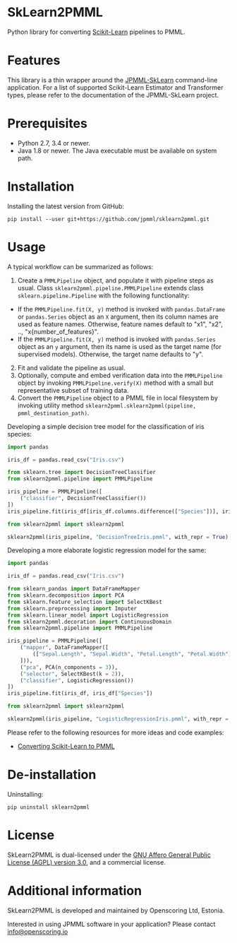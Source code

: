 SkLearn2PMML
============

Python library for converting [Scikit-Learn](http://scikit-learn.org/) pipelines to PMML.

# Features #

This library is a thin wrapper around the [JPMML-SkLearn](https://github.com/jpmml/jpmml-sklearn) command-line application. For a list of supported Scikit-Learn Estimator and Transformer types, please refer to the documentation of the JPMML-SkLearn project.

# Prerequisites #

* Python 2.7, 3.4 or newer.
* Java 1.8 or newer. The Java executable must be available on system path.

# Installation #

Installing the latest version from GitHub:

```
pip install --user git+https://github.com/jpmml/sklearn2pmml.git
```

# Usage #

A typical workflow can be summarized as follows:

1. Create a `PMMLPipeline` object, and populate it with pipeline steps as usual. Class `sklearn2pmml.pipeline.PMMLPipeline` extends class `sklearn.pipeline.Pipeline` with the following functionality:
  * If the `PMMLPipeline.fit(X, y)` method is invoked with `pandas.DataFrame` or `pandas.Series` object as an `X` argument, then its column names are used as feature names. Otherwise, feature names default to "x1", "x2", .., "x{number_of_features}".
  * If the `PMMLPipeline.fit(X, y)` method is invoked with `pandas.Series` object as an `y` argument, then its name is used as the target name (for supervised models). Otherwise, the target name defaults to "y".
2. Fit and validate the pipeline as usual.
3. Optionally, compute and embed verification data into the `PMMLPipeline` object by invoking `PMMLPipeline.verify(X)` method with a small but representative subset of training data.
4. Convert the `PMMLPipeline` object to a PMML file in local filesystem by invoking utility method `sklearn2pmml.sklearn2pmml(pipeline, pmml_destination_path)`.

Developing a simple decision tree model for the classification of iris species:

```python
import pandas

iris_df = pandas.read_csv("Iris.csv")

from sklearn.tree import DecisionTreeClassifier
from sklearn2pmml.pipeline import PMMLPipeline

iris_pipeline = PMMLPipeline([
	("classifier", DecisionTreeClassifier())
])
iris_pipeline.fit(iris_df[iris_df.columns.difference(["Species"])], iris_df["Species"])

from sklearn2pmml import sklearn2pmml

sklearn2pmml(iris_pipeline, "DecisionTreeIris.pmml", with_repr = True)
```

Developing a more elaborate logistic regression model for the same:

```python
import pandas

iris_df = pandas.read_csv("Iris.csv")

from sklearn_pandas import DataFrameMapper
from sklearn.decomposition import PCA
from sklearn.feature_selection import SelectKBest
from sklearn.preprocessing import Imputer
from sklearn.linear_model import LogisticRegression
from sklearn2pmml.decoration import ContinuousDomain
from sklearn2pmml.pipeline import PMMLPipeline

iris_pipeline = PMMLPipeline([
	("mapper", DataFrameMapper([
		(["Sepal.Length", "Sepal.Width", "Petal.Length", "Petal.Width"], [ContinuousDomain(), Imputer()])
	])),
	("pca", PCA(n_components = 3)),
	("selector", SelectKBest(k = 2)),
	("classifier", LogisticRegression())
])
iris_pipeline.fit(iris_df, iris_df["Species"])

from sklearn2pmml import sklearn2pmml

sklearn2pmml(iris_pipeline, "LogisticRegressionIris.pmml", with_repr = True)
```

Please refer to the following resources for more ideas and code examples:

* [Converting Scikit-Learn to PMML](https://www.slideshare.net/VilluRuusmann/converting-scikitlearn-to-pmml)

# De-installation #

Uninstalling:

```
pip uninstall sklearn2pmml
```

# License #

SkLearn2PMML is dual-licensed under the [GNU Affero General Public License (AGPL) version 3.0](http://www.gnu.org/licenses/agpl-3.0.html), and a commercial license.

# Additional information #

SkLearn2PMML is developed and maintained by Openscoring Ltd, Estonia.

Interested in using JPMML software in your application? Please contact [info@openscoring.io](mailto:info@openscoring.io)

